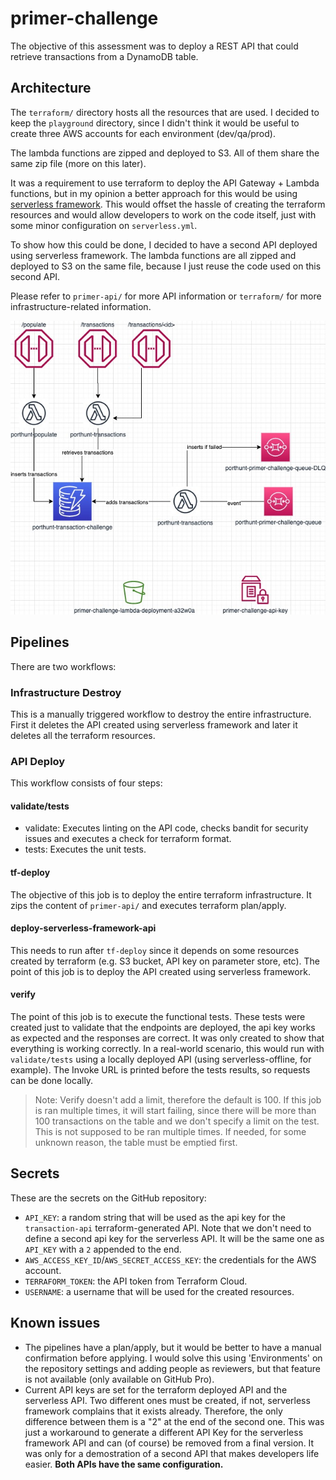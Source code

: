 # primer-challenge
The objective of this assessment was to deploy a REST API that could retrieve transactions from a DynamoDB table.

## Architecture
The `terraform/` directory hosts all the resources that are used. I decided to keep the `playground` directory, since I didn't think it would be useful to create three AWS accounts for each environment (dev/qa/prod).

The lambda functions are zipped and deployed to S3. All of them share the same zip file (more on this later).

It was a requirement to use terraform to deploy the API Gateway + Lambda functions, but in my opinion a better approach for this would be using [serverless framework](https://www.serverless.com). This would offset the hassle of creating the terraform resources and would allow developers to work on the code itself, just with some minor configuration on `serverless.yml`.

To show how this could be done, I decided to have a second API deployed using serverless framework. The lambda functions are all zipped and deployed to S3 on the same file, because I just reuse the code used on this second API.

Please refer to `primer-api/` for more API information or `terraform/` for more infrastructure-related information.

![architecture](.github/images/architecture.jpg)

## Pipelines

There are two workflows:

### Infrastructure Destroy
This is a manually triggered workflow to destroy the entire infrastructure. First it deletes the API created using serverless framework and later it deletes all the terraform resources.

### API Deploy
This workflow consists of four steps:

#### validate/tests
* validate: Executes linting on the API code, checks bandit for security issues and executes a check for terraform format.
* tests: Executes the unit tests.


#### tf-deploy
The objective of this job is to deploy the entire terraform infrastructure. It zips the content of `primer-api/` and executes terraform plan/apply.

#### deploy-serverless-framework-api
This needs to run after `tf-deploy` since it depends on some resources created by terraform (e.g. S3 bucket, API key on parameter store, etc). The point of this job is to deploy the API created using serverless framework.

#### verify
The point of this job is to execute the functional tests. These tests were created just to validate that the endpoints are deployed, the api key works as expected and the responses are correct. It was only created to show that everything is working correctly. In a real-world scenario, this would run with `validate/tests` using a locally deployed API (using serverless-offline, for example). The Invoke URL is printed before the tests results, so requests can be done locally.

> Note: Verify doesn't add a limit, therefore the default is 100. If this job is ran multiple times, it will start failing, since there will be more than 100 transactions on the table and we don't specify a limit on the test. This is not supposed to be ran multiple times. If needed, for some unknown reason, the table must be emptied first.

## Secrets
These are the secrets on the GitHub repository:
* `API_KEY`: a random string that will be used as the api key for the `transaction-api` terraform-generated API. Note that we don't need to define a second api key for the serverless API. It will be the same one as `API_KEY` with a `2` appended to the end.
* `AWS_ACCESS_KEY_ID`/`AWS_SECRET_ACCESS_KEY`: the credentials for the AWS account.
* `TERRAFORM_TOKEN`: the API token from Terraform Cloud.
* `USERNAME`: a username that will be used for the created resources.

## Known issues
* The pipelines have a plan/apply, but it would be better to have a manual confirmation before applying. I would solve this using 'Environments' on the repository settings and adding people as reviewers, but that feature is not available (only available on GitHub Pro).
* Current API keys are set for the terraform deployed API and the serverless API. Two different ones must be created, if not, serverless framework complains that it exists already. Therefore, the only difference between them is a "2" at the end of the second one. This was just a workaround to generate a different API Key for the serverless framework API and can (of course) be removed from a final version. It was only for a demostration of a second API that makes developers life easier. **Both APIs have the same configuration.**
